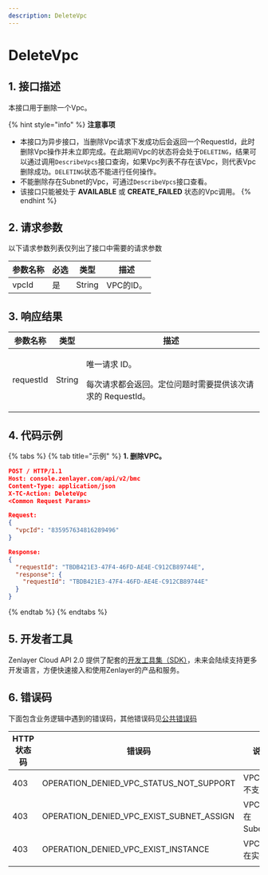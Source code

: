 ```yaml
---
description: DeleteVpc
---
```


# DeleteVpc

## 1. 接口描述

本接口用于删除一个Vpc。

{% hint style="info" %}
**注意事项**

* 本接口为异步接口，当删除Vpc请求下发成功后会返回一个RequestId，此时删除Vpc操作并未立即完成。在此期间Vpc的状态将会处于`DELETING`，结果可以通过调用`DescribeVpcs`接口查询，如果Vpc列表不存在该Vpc，则代表Vpc删除成功。`DELETING`状态不能进行任何操作。
* 不能删除存在Subnet的Vpc，可通过`DescribeVpcs`接口查看。
* 该接口只能被处于 **AVAILABLE** 或 **CREATE\_FAILED**  状态的Vpc调用。
{% endhint %}



## 2. 请求参数

以下请求参数列表仅列出了接口中需要的请求参数

| 参数名称  | 必选 | 类型     | 描述      |
| ----- | -- | ------ | ------- |
| vpcId | 是  | String | VPC的ID。 |



## 3. 响应结果

| 参数名称      | 类型     | 描述                                                       |
| --------- | ------ | -------------------------------------------------------- |
| requestId | String | <p>唯一请求 ID。</p><p>每次请求都会返回。定位问题时需要提供该次请求的 RequestId。</p> |



## 4. 代码示例

{% tabs %}
{% tab title="示例" %}
**1. 删除VPC。**

```json
POST / HTTP/1.1
Host: console.zenlayer.com/api/v2/bmc
Content-Type: application/json
X-TC-Action: DeleteVpc
<Common Request Params>

Request:
{
  "vpcId": "835957634816289496"
}

Response:
{
  "requestId": "TBDB421E3-47F4-46FD-AE4E-C912CB89744E",
  "response": {
    "requestId": "TBDB421E3-47F4-46FD-AE4E-C912CB89744E"
  }
}
```
{% endtab %}
{% endtabs %}



## 5. 开发者工具

Zenlayer Cloud API 2.0 提供了配套的[开发工具集（SDK）](../../api-introduction/sdk/)，未来会陆续支持更多开发语言，方便快速接入和使用Zenlayer的产品和服务。



## 6. 错误码

下面包含业务逻辑中遇到的错误码，其他错误码见[公共错误码](../../api-introduction/instruction/commonerrorcode.md)

| HTTP状态码 | 错误码                                           | 说明            |
| ------- | --------------------------------------------- | ------------- |
| 403     | OPERATION\_DENIED\_VPC\_STATUS\_NOT\_SUPPORT  | VPC状态不支持。     |
| 403     | OPERATION\_DENIED\_VPC\_EXIST\_SUBNET\_ASSIGN | VPC下存在Subent。 |
| 403     | OPERATION\_DENIED\_VPC\_EXIST\_INSTANCE       | VPC下存在实例。     |
|         |                                               |               |
